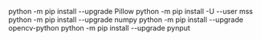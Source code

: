 python -m pip install --upgrade Pillow
python -m pip install -U --user mss
python -m pip install --upgrade numpy
python -m pip install --upgrade opencv-python
python -m pip install --upgrade pynput
